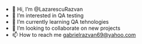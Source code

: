- 👋 Hi, I’m @LazarescuRazvan
- 👀 I’m interested in QA testing
- 🌱 I’m currently learning QA tehnologies
- 💞️ I’m looking to collaborate on new projects
- 📫 How to reach me gabrielrazvan69@yahoo.com

<!---
LazarescuRazvan/LazarescuRazvan is a ✨ special ✨ repository because its `README.md` (this file) appears on your GitHub profile.
You can click the Preview link to take a look at your changes.
--->
